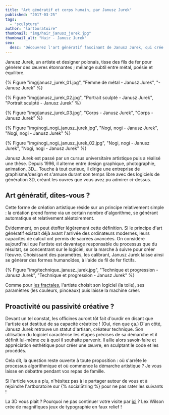 ```yaml
---
title: "Art génératif et corps humain, par Janusz Jurek"
published: "2017-03-25"
tags: 
  - "sculpture"
author: "lartboratoire"
thumbnail: "img/hair_janusz_jurek.jpg"
thumbnail_alt: "Hair - Janusz Jurek"
seo:
  desc: "Découvrez l'art génératif fascinant de Janusz Jurek, qui crée des formes humanoïdes à partir d'algorithmes et de fils métalliques virtuels, alliant technologie et esthétique."
---
```


Janusz Jurek, un artiste et designer polonais, tisse des fils de fer pour générer des œuvres étonnantes ; mélange subtil entre métal, poésie et équilibre.

<!--more-->

{% Figure "img/janusz_jurek_01.jpg", "Femme de métal - Janusz Jurek", "- Janusz Jurek" %}

{% Figure "img/janusz_jurek_02.jpg", "Portrait sculpté - Janusz Jurek", "Portrait sculpté - Janusz Jurek" %}

{% Figure "img/janusz_jurek_03.jpg", "Corps - Janusz Jurek", "Corps - Janusz Jurek" %}

{% Figure "img/nogi_nogi_janusz_jurek.jpg", "Nogi, nogi - Janusz Jurek", "Nogi, nogi - Janusz Jurek" %}

{% Figure "img/nogi_nogi_janusz_jurek_02.jpg", "Nogi, nogi - Janusz Jurek", "Nogi, nogi - Janusz Jurek" %}

Janusz Jurek est passé par un cursus universitaire artistique puis a réalisé une thèse. Depuis 1996, il alterne entre design graphique, photographie, animation, 3D... Touche à tout curieux, il dirige une entreprise de graphisme/design et s'amuse durant son temps libre avec des logiciels de génération 3D, créant les ouvres que vous avez pu admirer ci-dessus.

## Art génératif, dites-vous ?

Cette forme de création artistique réside sur un principe relativement simple : la création prend forme via un certain nombre d'algorithme, se générant automatique et relativement aléatoirement.

Évidemment, on peut étoffer légèrement cette définition. Si le principe d'art génératif existait déjà avant l'arrivée des ordinateurs modernes, leurs capacités de calcul ont permis de sacrées avancées. On considère aujourd'hui que l'artiste est davantage responsable du processus que du résultat, se concentrant sur le logiciel, sur la marche à suivre pour créer l’œuvre. Choisissant des paramètres, les calibrant, Janusz Jurek laisse ainsi se générer des formes humanoïdes, à l'aide de fil de fer fictifs.

{% Figure "img/technique_janusz_jurek.jpg", "Technique et progression - Janusz Jurek", "Technique et progression - Janusz Jurek" %}

Comme pour [les fractales](/art-fractales-decouverte-monde/), l'artiste choisit son logiciel (la toile), ses paramètres (les couleurs, pinceaux) puis laisse la machine créer.

## Proactivité ou passivité créative ?

Devant un tel constat, les officines auront tôt fait d'ourdir en disant que l'artiste est destitué de sa capacité créatrice ! (Oui, rien que ça.) D'un côté, Janusz Jurek retrouve un statut d'artisan, créateur technique. Son utilisation du logiciel caractérise les étapes précises de sa démarche et il définit lui-même ce à quoi il souhaite parvenir. Il allie alors savoir-faire et appréciation esthétique pour créer une œuvre, en sculptant le code et les procédés.

Cela dit, la question reste ouverte à toute proposition : où s'arrête le processus algorithmique et où commence la démarche artistique ? Je vous laisse en débattre pendant vos repas de famille.

Si l'article vous a plu, n'hésitez pas à le partager autour de vous et à rejoindre l'artboratoire sur {% socialString %} pour ne pas rater les suivants !

La 3D vous plaît ? Pourquoi ne pas continuer votre visite par [ici](/lex-wilson/) ? Lex Wilson crée de magnifiques jeux de typographie en faux relief !
